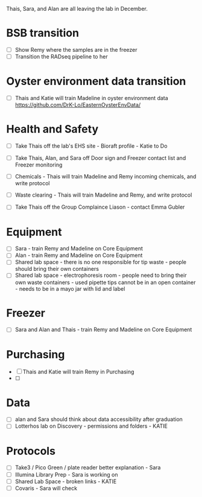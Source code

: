 Thais, Sara, and Alan are all leaving the lab in December.


# BSB transition
- [ ] Show Remy where the samples are in the freezer
- [ ] Transition the RADseq pipeline to her

# Oyster environment data transition
- [ ] Thais and Katie will train Madeline in oyster environment data https://github.com/DrK-Lo/EasternOysterEnvData/

# Health and Safety
- [ ] Take Thais off the lab's EHS site - Bioraft profile - Katie to Do
- [ ] Take Thais, Alan, and Sara off Door sign and Freezer contact list and Freezer monitoring
- [ ] Chemicals - Thais will train Madeline and Remy incoming chemicals, and write protocol
- [ ] Waste clearing - Thais will train Madeline and Remy, and write protocol
- [ ] Take Thais off the Group Complaince Liason - contact Emma Gubler


# Equipment
- [ ] Sara - train Remy and Madeline on Core Equipment
- [ ] Alan - train Remy and Madeline on Core Equipment
- [ ] Shared lab space - there is no one responsible for tip waste - people should bring their own containers
- [ ] Shared lab space - electrophoresis room - people need to bring their own waste containers - used pipette tips cannot be in an open container - needs to be in a mayo jar with lid and label

# Freezer
- [ ] Sara and Alan and Thais - train Remy and Madeline on Core Equipment

# Purchasing
- [ ] Thais and Katie will train Remy in Purchasing
- [ ] 

# Data
- [ ]  alan and Sara should think about data accessibility after graduation
- [ ]  Lotterhos lab on Discovery - permissions and folders - KATIE

# Protocols
- [ ] Take3 / Pico Green / plate reader better explanation - Sara
- [ ] Illumina Library Prep - Sara is working on
- [ ] Shared Lab Space - broken links - KATIE
- [ ] Covaris - Sara will check 
